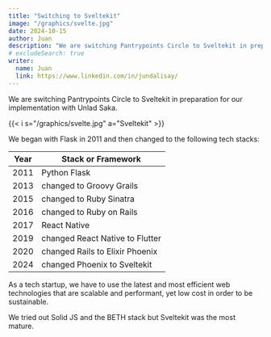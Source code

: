 ```yaml
---
title: "Switching to Sveltekit"
image: "/graphics/svelte.jpg"
date: 2024-10-15
author: Juan
description: "We are switching Pantrypoints Circle to Sveltekit in preparation for our implementation with Unlad Saka"
# excludeSearch: true
writer:
  name: Juan
  link: https://www.linkedin.com/in/jundalisay/
---
```



We are switching Pantrypoints Circle to Sveltekit in preparation for our implementation with Unlad Saka.

{{< i s="/graphics/svelte.jpg" a="Sveltekit" >}}


We began with Flask in 2011 and then changed to the following tech stacks:

Year | Stack or Framework
--- | ---
2011 | Python Flask
2013 | changed to Groovy Grails
2015 | changed to Ruby Sinatra
2016 | changed to Ruby on Rails
2017 | React Native
2019 | changed React Native to Flutter 
2020 | changed Rails to Elixir Phoenix
2024 | changed Phoenix to Sveltekit


As a tech startup, we have to use the latest and most efficient web technologies that are scalable and performant, yet low cost in order to be sustainable. 

We tried out Solid JS and the BETH stack but Sveltekit was the most mature. 

